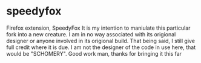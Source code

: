 # speedyfox
Firefox extension, SpeedyFox
It is my intention to maniulate this particular fork into a new creature. I am in no way associated with its origional designer
or anyone involved in its origional build. That being said, I still give full credit where it is due. I am not the designer of the
code in use here, that would be "SCHOMERY". Good work man, thanks for bringing it this far
